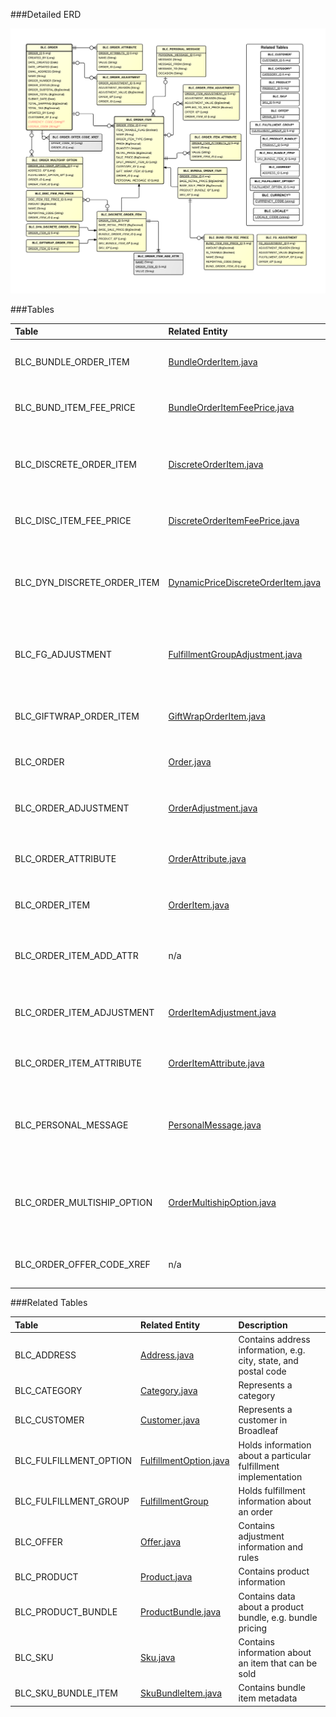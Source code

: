 ###Detailed ERD

[![Order Detail](images/dataModel/OrderDetailedERD.png)](images/dataModel/OrderDetailedERD.png)

###Tables

| Table                      | Related Entity | Description                                         |
|:---------------------------|:----------|:----------------------------------------------------|
|BLC_BUNDLE_ORDER_ITEM       | [BundleOrderItem.java](http://javadoc.broadleafcommerce.org/current/framework/org/broadleafcommerce/core/order/domain/BundleOrderItem.html)      | Contains a group of discrete order items   |
|BLC_BUND_ITEM_FEE_PRICE     | [BundleOrderItemFeePrice.java](http://javadoc.broadleafcommerce.org/current/framework/org/broadleafcommerce/core/order/domain/BundleOrderItemFeePrice.html)      | Contains fee information for a bundle order item  |
|BLC_DISCRETE_ORDER_ITEM     | [DiscreteOrderItem.java](http://javadoc.broadleafcommerce.org/current/framework/org/broadleafcommerce/core/order/domain/DiscreteOrderItem.html)      | Contains product, sku, and pricing information for an item on an order  |
|BLC_DISC_ITEM_FEE_PRICE     | [DiscreteOrderItemFeePrice.java](http://javadoc.broadleafcommerce.org/current/framework/org/broadleafcommerce/core/order/domain/DiscreteOrderItemFeePrice.html)      | Contains fee information for a discrete order item  |
|BLC_DYN_DISCRETE_ORDER_ITEM | [DynamicPriceDiscreteOrderItem.java](http://javadoc.broadleafcommerce.org/current/framework/org/broadleafcommerce/core/order/domain/DynamicPriceDiscreteOrderItem.html)      | Contains discrete order item information that is dynamically priced  |
|BLC_FG_ADJUSTMENT           | [FulfillmentGroupAdjustment.java](http://javadoc.broadleafcommerce.org/current/framework/org/broadleafcommerce/core/offer/domain/FulfillmentGroupAdjustment.html)      | Contains offer information and amount applied to a fulfillment group  |
|BLC_GIFTWRAP_ORDER_ITEM     | [GiftWrapOrderItem.java](http://javadoc.broadleafcommerce.org/current/framework/org/broadleafcommerce/core/order/domain/GiftWrapOrderItem.html)      | Declares which discrete order items are gift-wrapped  |
|BLC_ORDER                   | [Order.java](http://javadoc.broadleafcommerce.org/current/framework/org/broadleafcommerce/core/order/domain/Order.html)      | Represents an order in Broadleaf  |
|BLC_ORDER_ADJUSTMENT        | [OrderAdjustment.java](OrderAdjustment)      | Contains offer information and amount applied to an order  |
|BLC_ORDER_ATTRIBUTE         | [OrderAttribute.java](http://javadoc.broadleafcommerce.org/current/framework/org/broadleafcommerce/core/order/domain/OrderAttribute.html)      | Contains arbitrary data about an order  |
|BLC_ORDER_ITEM              | [OrderItem.java](http://javadoc.broadleafcommerce.org/current/framework/org/broadleafcommerce/core/order/domain/OrderItem.html)      | An abstract representation of an item on an order  |
|BLC_ORDER_ITEM_ADD_ATTR     | n/a      | Contains arbitrary data about a discrete order item  |
|BLC_ORDER_ITEM_ADJUSTMENT   | [OrderItemAdjustment.java](http://javadoc.broadleafcommerce.org/current/framework/org/broadleafcommerce/core/offer/domain/OrderItemAdjustment.html)      | Contains offer information and amount applied to an order item  |
|BLC_ORDER_ITEM_ATTRIBUTE    | [OrderItemAttribute.java](http://javadoc.broadleafcommerce.org/current/framework/org/broadleafcommerce/core/order/domain/OrderItemAttribute.html)      | Contains arbitrary data about an order item  |
|BLC_PERSONAL_MESSAGE        | [PersonalMessage.java](http://javadoc.broadleafcommerce.org/current/framework/org/broadleafcommerce/core/order/domain/PersonalMessage.html)      | Contains personal message information (e.g. from, to, message body)   |
|BLC_ORDER_MULTISHIP_OPTION  | [OrderMultishipOption.java](http://javadoc.broadleafcommerce.org/current/framework/org/broadleafcommerce/core/order/domain/OrderMultishipOption.html)      | Represents a given set of options for an OrderItem in an Order in the multiship context  |
|BLC_ORDER_OFFER_CODE_XREF   | n/a      | Cross-reference from orders to offers  |

###Related Tables

| Table                | Related Entity    | Description                                         |
|:---------------------|:--------------|:----------------------------------------------------|
|BLC_ADDRESS           | [Address.java](http://javadoc.broadleafcommerce.org/current/profile/org/broadleafcommerce/profile/core/domain/Address.html)           | Contains address information, e.g. city, state, and postal code  |
|BLC_CATEGORY          | [Category.java](http://javadoc.broadleafcommerce.org/current/framework/org/broadleafcommerce/core/catalog/domain/Category.html)          | Represents a category  |
|BLC_CUSTOMER          | [Customer.java](http://javadoc.broadleafcommerce.org/current/profile/org/broadleafcommerce/profile/core/domain/Customer.html)          | Represents a customer in Broadleaf  |
|BLC_FULFILLMENT_OPTION| [FulfillmentOption.java](http://javadoc.broadleafcommerce.org/current/framework/org/broadleafcommerce/core/order/domain/FulfillmentOption.html)          | Holds information about a particular fulfillment implementation  |
|BLC_FULFILLMENT_GROUP | [FulfillmentGroup](http://javadoc.broadleafcommerce.org/current/framework/org/broadleafcommerce/core/order/domain/FulfillmentGroup.html)          | Holds fulfillment information about an order  |
|BLC_OFFER             | [Offer.java](http://javadoc.broadleafcommerce.org/current/framework/org/broadleafcommerce/core/offer/domain/Offer.html)          | Contains adjustment information and rules  |
|BLC_PRODUCT           | [Product.java](http://javadoc.broadleafcommerce.org/current/framework/org/broadleafcommerce/core/catalog/domain/Product.html)          | Contains product information  |
|BLC_PRODUCT_BUNDLE    | [ProductBundle.java](http://javadoc.broadleafcommerce.org/current/framework/org/broadleafcommerce/core/catalog/domain/ProductBundle.html)          | Contains data about a product bundle, e.g. bundle pricing |
|BLC_SKU               | [Sku.java](http://javadoc.broadleafcommerce.org/current/framework/org/broadleafcommerce/core/catalog/domain/Sku.html)          | Contains information about an item that can be sold  |
|BLC_SKU_BUNDLE_ITEM   | [SkuBundleItem.java](http://javadoc.broadleafcommerce.org/current/framework/org/broadleafcommerce/core/catalog/domain/SkuBundleItem.html)          | Contains bundle item metadata  |
